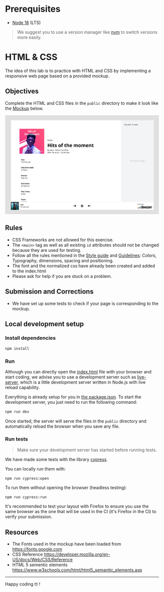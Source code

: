 # Prerequisites

- [Node 18](https://nodejs.org/en/download/) (LTS)

> We suggest you to use a version manager like [nvm](https://github.com/nvm-sh/nvm) to switch versions more easily.

# HTML & CSS

The idea of this lab is to practice with HTML and CSS by implementing a responsive web page based on a provided mockup.


## Objectives

Complete the HTML and CSS files in the `public` directory to make it look like the [Mockup](https://www.figma.com/file/J4VbVpfdcSPxtVzi94dTD5/Music-player?node-id=56%3A107) below.

![Mockup](mockup.png)

## Rules

- CSS Frameworks are not allowed for this exercise.
- The `<main>` tag as well as all existing `id` attributes should not be changed because they are used for testing. 
- Follow all the rules mentioned in the [Style guide](https://www.figma.com/file/J4VbVpfdcSPxtVzi94dTD5/Music-player?node-id=91%3A115) and [Guidelines](https://www.figma.com/file/J4VbVpfdcSPxtVzi94dTD5/Music-player?node-id=56%3A266): Colors, Typography, dimensions, spacing and positioning.
- The font and the normalized css have already been created and added to the index.html
- Please ask for help if you are stuck on a problem.

## Submission and Corrections

- We have set up some tests to check if your page is corresponding to the mockup.


## Local development setup
### Install dependencies

```sh
npm install
```

### Run

Although you can directly open the [index.html](public/index.html) file with your browser and start coding, we advise you to use a development server such as [live-server](https://www.npmjs.com/package/live-server), which is a little development server written in Node.js with live reload capability.

Everything is already setup for you in [the package.json](package.json). To start the development server, you just need to run the following command:
```sh
npm run dev
```

Once started, the server will serve the files in the `public` directory and automatically reload the browser when you save any file.

### Run tests

> Make sure your development server has started before running tests.

We have made some tests with the library [cypress](https://www.cypress.io/).

You can locally run them with:
```sh
npm run cypress:open
```

To run them without opening the browser (headless testing):
```shell
npm run cypress:run
```

It's recommended to test your layout with Firefox to ensure you use the same browser as the one that will be used in the CI (it's Firefox in the CI) to verify your submission.

## Resources

- The Fonts used in the mockup have been loaded from https://fonts.google.com
- CSS Reference https://developer.mozilla.org/en-US/docs/Web/CSS/Reference
- HTML 5 sementic elements https://www.w3schools.com/html/html5_semantic_elements.asp

___

Happy coding 🤓 !
